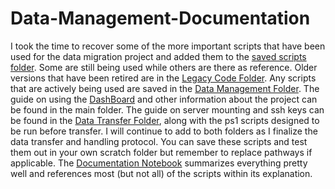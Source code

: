 # Data-Management-Documentation

I took the time to recover some of the more important scripts that have been used for the data migration project and added them to the [saved scripts folder](Data_Management/Saved_Scripts).
Some are still being used while others are there as reference. 
Older versions that have been retired are in the [Legacy Code Folder](Legacy_Code).
Any scripts that are actively being used are saved in the [Data Management Folder](Data_Management).
The guide on using the [DashBoard](DashBoard_Guide.ipynb) and other information about the project can be found in the main folder. The guide on server mounting and ssh keys can be found in the [Data Transfer Folder](Data_Transfer), along with the ps1 scripts designed to be run before transfer. I will continue to add to both folders as I finalize the data transfer and handling protocol. 
You can save these scripts and test them out in your own scratch folder but remember to replace pathways if applicable. The [Documentation Notebook](Documentation.ipynb) summarizes everything pretty well and references most (but not all) of the scripts within its explanation. 
